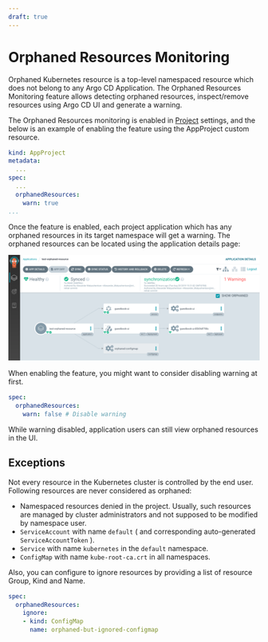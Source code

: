 ```yaml
---
draft: true
---
```


# Orphaned Resources Monitoring

Orphaned Kubernetes resource is a top-level namespaced resource which does not belong to any Argo CD Application. The Orphaned Resources Monitoring feature allows detecting
orphaned resources, inspect/remove resources using Argo CD UI and generate a warning.

The Orphaned Resources monitoring is enabled in [Project](projects.md) settings, 
and the below is an example of enabling the feature using the AppProject custom resource.

```yaml
kind: AppProject
metadata:
  ...
spec:
  ...
  orphanedResources:
    warn: true
...
```

Once the feature is enabled, each project application which has any orphaned resources in its target namespace
will get a warning. The orphaned resources can be located using the application details page:

![orphaned resources](../assets/orphaned-resources.png)

When enabling the feature, you might want to consider disabling warning at first.

```yaml
spec:
  orphanedResources:
    warn: false # Disable warning
```

While warning disabled, application users can still view orphaned resources in the UI.

## Exceptions

Not every resource in the Kubernetes cluster is controlled by the end user. Following resources are never considered as orphaned:

* Namespaced resources denied in the project. Usually, such resources are managed by cluster administrators and not supposed to be modified by namespace user.
* `ServiceAccount` with name `default` ( and corresponding auto-generated `ServiceAccountToken` ).
* `Service` with name `kubernetes` in the `default` namespace.
* `ConfigMap` with name `kube-root-ca.crt` in all namespaces.

Also, you can configure to ignore resources by providing a list of resource Group, Kind and Name.

```yaml
spec:
  orphanedResources:
    ignore:
    - kind: ConfigMap
      name: orphaned-but-ignored-configmap
```
